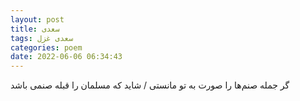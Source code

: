```yaml
---
layout: post
title: سعدی
tags: سعدی غزل
categories: poem
date: 2022-06-06 06:34:43
---
```


گر جمله صنم‌ها را صورت به تو مانستی / شاید که مسلمان را قبله صنمی باشد
